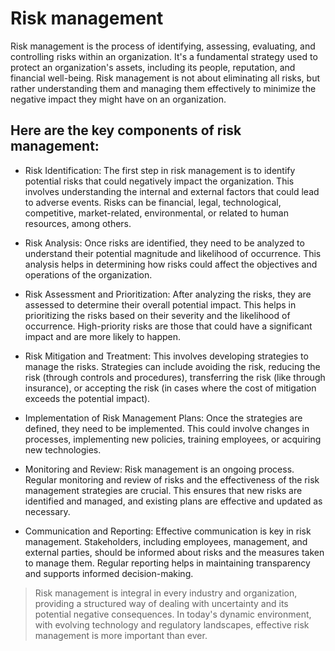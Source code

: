 # Risk management
Risk management is the process of identifying, assessing, evaluating, and controlling risks within an organization. It's a fundamental strategy used to protect an organization's assets, including its people, reputation, and financial well-being. Risk management is not about eliminating all risks, but rather understanding them and managing them effectively to minimize the negative impact they might have on an organization.

## Here are the key components of risk management:

- Risk Identification: The first step in risk management is to identify potential risks that could negatively impact the organization. This involves understanding the internal and external factors that could lead to adverse events. Risks can be financial, legal, technological, competitive, market-related, environmental, or related to human resources, among others.

- Risk Analysis: Once risks are identified, they need to be analyzed to understand their potential magnitude and likelihood of occurrence. This analysis helps in determining how risks could affect the objectives and operations of the organization.

- Risk Assessment and Prioritization: After analyzing the risks, they are assessed to determine their overall potential impact. This helps in prioritizing the risks based on their severity and the likelihood of occurrence. High-priority risks are those that could have a significant impact and are more likely to happen.

- Risk Mitigation and Treatment: This involves developing strategies to manage the risks. Strategies can include avoiding the risk, reducing the risk (through controls and procedures), transferring the risk (like through insurance), or accepting the risk (in cases where the cost of mitigation exceeds the potential impact).

- Implementation of Risk Management Plans: Once the strategies are defined, they need to be implemented. This could involve changes in processes, implementing new policies, training employees, or acquiring new technologies.

- Monitoring and Review: Risk management is an ongoing process. Regular monitoring and review of risks and the effectiveness of the risk management strategies are crucial. This ensures that new risks are identified and managed, and existing plans are effective and updated as necessary.

- Communication and Reporting: Effective communication is key in risk management. Stakeholders, including employees, management, and external parties, should be informed about risks and the measures taken to manage them. Regular reporting helps in maintaining transparency and supports informed decision-making.

> Risk management is integral in every industry and organization, providing a structured way of dealing with uncertainty and its potential negative consequences. In today's dynamic environment, with evolving technology and regulatory landscapes, effective risk management is more important than ever.
